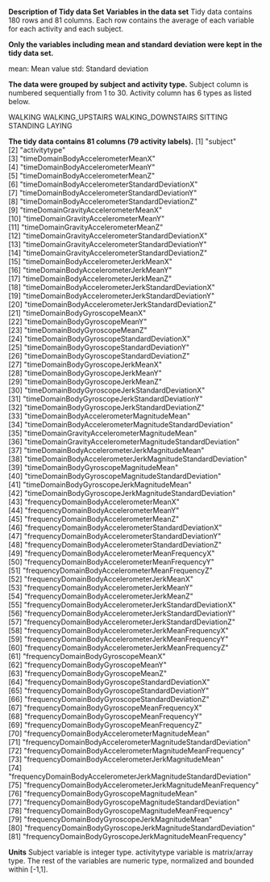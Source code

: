 **Description of Tidy data Set**
**Variables in the data set**
Tidy data contains 180 rows and 81 columns. Each row contains the average of each variable for each activity and each subject.

**Only the variables including mean and standard deviation were kept in the tidy data set.**

mean: Mean value
std: Standard deviation

**The data were grouped by subject and activity type.**
Subject column is numbered sequentially from 1 to 30. Activity column has 6 types as listed below.

WALKING
WALKING_UPSTAIRS
WALKING_DOWNSTAIRS
SITTING
STANDING
LAYING

**The tidy data contains 81 columns (79 activity labels).**
 [1] "subject"                                                       
 [2] "activitytype"                                                  
 [3] "timeDomainBodyAccelerometerMeanX"                              
 [4] "timeDomainBodyAccelerometerMeanY"                              
 [5] "timeDomainBodyAccelerometerMeanZ"                              
 [6] "timeDomainBodyAccelerometerStandardDeviationX"                 
 [7] "timeDomainBodyAccelerometerStandardDeviationY"                 
 [8] "timeDomainBodyAccelerometerStandardDeviationZ"                 
 [9] "timeDomainGravityAccelerometerMeanX"                           
[10] "timeDomainGravityAccelerometerMeanY"                           
[11] "timeDomainGravityAccelerometerMeanZ"                           
[12] "timeDomainGravityAccelerometerStandardDeviationX"              
[13] "timeDomainGravityAccelerometerStandardDeviationY"              
[14] "timeDomainGravityAccelerometerStandardDeviationZ"              
[15] "timeDomainBodyAccelerometerJerkMeanX"                          
[16] "timeDomainBodyAccelerometerJerkMeanY"                          
[17] "timeDomainBodyAccelerometerJerkMeanZ"                          
[18] "timeDomainBodyAccelerometerJerkStandardDeviationX"             
[19] "timeDomainBodyAccelerometerJerkStandardDeviationY"             
[20] "timeDomainBodyAccelerometerJerkStandardDeviationZ"             
[21] "timeDomainBodyGyroscopeMeanX"                                  
[22] "timeDomainBodyGyroscopeMeanY"                                  
[23] "timeDomainBodyGyroscopeMeanZ"                                  
[24] "timeDomainBodyGyroscopeStandardDeviationX"                     
[25] "timeDomainBodyGyroscopeStandardDeviationY"                     
[26] "timeDomainBodyGyroscopeStandardDeviationZ"                     
[27] "timeDomainBodyGyroscopeJerkMeanX"                              
[28] "timeDomainBodyGyroscopeJerkMeanY"       
[29] "timeDomainBodyGyroscopeJerkMeanZ"                              
[30] "timeDomainBodyGyroscopeJerkStandardDeviationX"                 
[31] "timeDomainBodyGyroscopeJerkStandardDeviationY"                 
[32] "timeDomainBodyGyroscopeJerkStandardDeviationZ"                 
[33] "timeDomainBodyAccelerometerMagnitudeMean"                      
[34] "timeDomainBodyAccelerometerMagnitudeStandardDeviation"         
[35] "timeDomainGravityAccelerometerMagnitudeMean"                   
[36] "timeDomainGravityAccelerometerMagnitudeStandardDeviation"      
[37] "timeDomainBodyAccelerometerJerkMagnitudeMean"                  
[38] "timeDomainBodyAccelerometerJerkMagnitudeStandardDeviation"     
[39] "timeDomainBodyGyroscopeMagnitudeMean"                          
[40] "timeDomainBodyGyroscopeMagnitudeStandardDeviation"             
[41] "timeDomainBodyGyroscopeJerkMagnitudeMean"                      
[42] "timeDomainBodyGyroscopeJerkMagnitudeStandardDeviation"         
[43] "frequencyDomainBodyAccelerometerMeanX"                         
[44] "frequencyDomainBodyAccelerometerMeanY"                         
[45] "frequencyDomainBodyAccelerometerMeanZ"                         
[46] "frequencyDomainBodyAccelerometerStandardDeviationX"            
[47] "frequencyDomainBodyAccelerometerStandardDeviationY"            
[48] "frequencyDomainBodyAccelerometerStandardDeviationZ"            
[49] "frequencyDomainBodyAccelerometerMeanFrequencyX"                
[50] "frequencyDomainBodyAccelerometerMeanFrequencyY"                
[51] "frequencyDomainBodyAccelerometerMeanFrequencyZ"                
[52] "frequencyDomainBodyAccelerometerJerkMeanX"                     
[53] "frequencyDomainBodyAccelerometerJerkMeanY"                     
[54] "frequencyDomainBodyAccelerometerJerkMeanZ"                     
[55] "frequencyDomainBodyAccelerometerJerkStandardDeviationX"        
[56] "frequencyDomainBodyAccelerometerJerkStandardDeviationY"        
[57] "frequencyDomainBodyAccelerometerJerkStandardDeviationZ"        
[58] "frequencyDomainBodyAccelerometerJerkMeanFrequencyX"            
[59] "frequencyDomainBodyAccelerometerJerkMeanFrequencyY"            
[60] "frequencyDomainBodyAccelerometerJerkMeanFrequencyZ"            
[61] "frequencyDomainBodyGyroscopeMeanX"                             
[62] "frequencyDomainBodyGyroscopeMeanY"                             
[63] "frequencyDomainBodyGyroscopeMeanZ"                             
[64] "frequencyDomainBodyGyroscopeStandardDeviationX"        
[65] "frequencyDomainBodyGyroscopeStandardDeviationY"                
[66] "frequencyDomainBodyGyroscopeStandardDeviationZ"                
[67] "frequencyDomainBodyGyroscopeMeanFrequencyX"                    
[68] "frequencyDomainBodyGyroscopeMeanFrequencyY"                    
[69] "frequencyDomainBodyGyroscopeMeanFrequencyZ"                    
[70] "frequencyDomainBodyAccelerometerMagnitudeMean"                 
[71] "frequencyDomainBodyAccelerometerMagnitudeStandardDeviation"    
[72] "frequencyDomainBodyAccelerometerMagnitudeMeanFrequency"        
[73] "frequencyDomainBodyAccelerometerJerkMagnitudeMean"             
[74] "frequencyDomainBodyAccelerometerJerkMagnitudeStandardDeviation"
[75] "frequencyDomainBodyAccelerometerJerkMagnitudeMeanFrequency"    
[76] "frequencyDomainBodyGyroscopeMagnitudeMean"                     
[77] "frequencyDomainBodyGyroscopeMagnitudeStandardDeviation"        
[78] "frequencyDomainBodyGyroscopeMagnitudeMeanFrequency"            
[79] "frequencyDomainBodyGyroscopeJerkMagnitudeMean"                 
[80] "frequencyDomainBodyGyroscopeJerkMagnitudeStandardDeviation"    
[81] "frequencyDomainBodyGyroscopeJerkMagnitudeMeanFrequency"        

**Units**
Subject variable is integer type. activitytype variable is matrix/array type. The rest of the variables are numeric type, normalized and bounded within [-1,1].